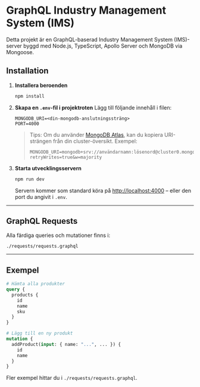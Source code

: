 # GraphQL Industry Management System (IMS)

Detta projekt är en GraphQL-baserad Industry Management System (IMS)-server byggd med Node.js, TypeScript, Apollo Server och MongoDB via Mongoose.

## Installation


1. **Installera beroenden**
   ```bash
   npm install
   ```

2. **Skapa en `.env`-fil i projektroten**
   Lägg till följande innehåll i filen:

   ```
   MONGODB_URI=<din-mongodb-anslutningssträng>
   PORT=4000
   ```

   > Tips: Om du använder [MongoDB Atlas](https://www.mongodb.com/cloud/atlas), kan du kopiera URI-strängen från din cluster-översikt. Exempel:
   > ```
   > MONGODB_URI=mongodb+srv://användarnamn:lösenord@cluster0.mongodb.net/databasnamn?retryWrites=true&w=majority
   > ```

3. **Starta utvecklingsservern**
   ```bash
   npm run dev
   ```

   Servern kommer som standard köra på [http://localhost:4000](http://localhost:4000) – eller den port du angivit i `.env`.

---

## GraphQL Requests

Alla färdiga queries och mutationer finns i:

```
./requests/requests.graphql
```

---

## Exempel

```graphql
# Hämta alla produkter
query {
  products {
    id
    name
    sku
  }
}

# Lägg till en ny produkt
mutation {
  addProduct(input: { name: "...", ... }) {
    id
    name
  }
}
```

Fler exempel hittar du i `./requests/requests.graphql`.

